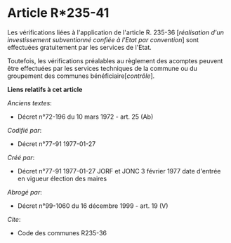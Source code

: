 # Article R*235-41

Les vérifications liées à l'application de l'article R. 235-36 [*réalisation d'un investissement subventionné confiée à
l'Etat par convention*] sont effectuées gratuitement par les services de l'Etat. 

Toutefois, les vérifications préalables au règlement des acomptes peuvent être effectuées par les services techniques de la
commune ou du groupement des communes bénéficiaire[*contrôle*].

**Liens relatifs à cet article**

_Anciens textes_:

  - Décret n°72-196 du 10 mars 1972 - art. 25 (Ab)

_Codifié par_:

  - Décret n°77-91 1977-01-27

_Créé par_:

  - Décret n°77-91 1977-01-27 JORF et JONC 3 février 1977 date d'entrée en vigueur élection des maires

_Abrogé par_:

  - Décret n°99-1060 du 16 décembre 1999 - art. 19 (V)

_Cite_:

  - Code des communes R235-36
